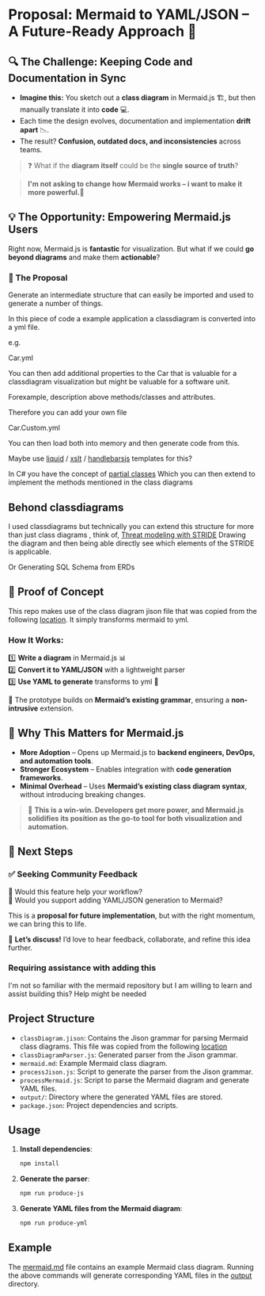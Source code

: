 # Proposal: Mermaid to YAML/JSON – A Future-Ready Approach 🚀

## 🔍 The Challenge: Keeping Code and Documentation in Sync  

- **Imagine this:** You sketch out a **class diagram** in Mermaid.js 🏗️, but then manually translate it into **code** 💻.  
- Each time the design evolves, documentation and implementation **drift apart** 📉.  
- The result? **Confusion, outdated docs, and inconsistencies** across teams.  

> ❓ What if the **diagram itself** could be the **single source of truth**?  

> **I'm not asking to change how Mermaid works – i want to make it more powerful.💪**  

## 💡 The Opportunity: Empowering Mermaid.js Users  

Right now, Mermaid.js is **fantastic** for visualization. But what if we could **go beyond diagrams** and make them **actionable**?  

### 🔹 The Proposal  

Generate an intermediate structure that can easily be imported and used to generate a number of things.

In this piece of code a example application a classdiagram is converted into a yml file.

e.g.

Car.yml

You can then add additional properties to the Car that is valuable for a classdiagram visualization but might be valuable for a software unit.

Forexample, description above methods/classes and attributes.

Therefore you can add your own file

Car.Custom.yml

You can then load both into memory and then generate code from this. 

Maybe use [liquid](https://shopify.github.io/liquid/basics/introduction/) / [xslt](https://www.w3schools.com/xml/xml_xslt.asp) / [handlebarsjs](https://handlebarsjs.com/guide/) templates for this?

In C# you have the concept of [partial classes](https://learn.microsoft.com/en-us/dotnet/csharp/programming-guide/classes-and-structs/partial-classes-and-methods)
Which you can then extend to implement the methods mentioned in the class diagrams

## Behond classdiagrams

I used classdiagrams but technically you can extend this structure for more than just class diagrams
, think of, 
[Threat modeling with STRIDE](https://owasp.org/www-community/Threat_Modeling_Process)
Drawing the diagram and then being able directly see which elements of the STRIDE is applicable.

Or Generating SQL Schema from ERDs

## 🔬 Proof of Concept  

This repo makes use of the class diagram jison file that was copied from the following [location](https://github.com/mermaid-js/mermaid/blob/develop/packages/mermaid/src/diagrams/class/parser/classDiagram.jison). 
It simply transforms mermaid to yml.

### How It Works:  

1️⃣ **Write a diagram** in Mermaid.js 📊  
2️⃣ **Convert it to YAML/JSON** with a lightweight parser  
3️⃣ **Use YAML to generate** transforms to yml  🎯  

🔗 The prototype builds on **Mermaid’s existing grammar**, ensuring a **non-intrusive** extension.

## 🤝 Why This Matters for Mermaid.js  

- **More Adoption** – Opens up Mermaid.js to **backend engineers, DevOps, and automation tools**.  
- **Stronger Ecosystem** – Enables integration with **code generation frameworks**.  
- **Minimal Overhead** – Uses **Mermaid’s existing class diagram syntax**, without introducing breaking changes.  

> 🚀 **This is a win-win. Developers get more power, and Mermaid.js solidifies its position as the go-to tool for both visualization and automation.**  

## 🔧 Next Steps  

### ✅ Seeking Community Feedback  

🔹 Would this feature help your workflow?  
🔹 Would you support adding YAML/JSON generation to Mermaid?  

This is a **proposal for future implementation**, but with the right momentum, we can bring this to life.  

👥 **Let’s discuss!** I’d love to hear feedback, collaborate, and refine this idea further.  

### Requiring assistance with adding this

I'm not so familiar with the mermaid repository but I am willing to learn and assist building this? Help might be needed

## Project Structure

- `classDiagram.jison`: Contains the Jison grammar for parsing Mermaid class diagrams. This file was copied from the following  [location](https://github.com/mermaid-js/mermaid/blob/develop/packages/mermaid/src/diagrams/class/parser/classDiagram.jison)
- `classDiagramParser.js`: Generated parser from the Jison grammar.
- `mermaid.md`: Example Mermaid class diagram.
- `processJison.js`: Script to generate the parser from the Jison grammar.
- `processMermaid.js`: Script to parse the Mermaid diagram and generate YAML files.
- `output/`: Directory where the generated YAML files are stored.
- `package.json`: Project dependencies and scripts.

## Usage

1. **Install dependencies**:
    ```sh
    npm install
    ```

2. **Generate the parser**:
    ```sh
    npm run produce-js
    ```

3. **Generate YAML files from the Mermaid diagram**:
    ```sh
    npm run produce-yml
    ```

## Example

The [mermaid.md](./mermaid.md) file contains an example Mermaid class diagram. Running the above commands will generate corresponding YAML files in the [output](./output/) directory.
